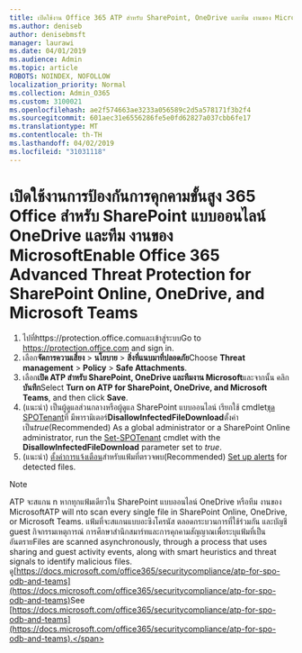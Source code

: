 ```yaml
---
title: เปิดใช้งาน Office 365 ATP สำหรับ SharePoint, OneDrive และทีม งานของ Microsoft
ms.author: deniseb
author: denisebmsft
manager: laurawi
ms.date: 04/01/2019
ms.audience: Admin
ms.topic: article
ROBOTS: NOINDEX, NOFOLLOW
localization_priority: Normal
ms.collection: Admin_O365
ms.custom: 3100021
ms.openlocfilehash: ae2f574663ae3233a056589c2d5a578171f3b2f4
ms.sourcegitcommit: 601aec31e6556286fe5e0fd62827a037cbb6fe17
ms.translationtype: MT
ms.contentlocale: th-TH
ms.lasthandoff: 04/02/2019
ms.locfileid: "31031118"
---
```

# <a name="enable-office-365-advanced-threat-protection-for-sharepoint-online-onedrive-and-microsoft-teams"></a><span data-ttu-id="daa91-102">เปิดใช้งานการป้องกันการคุกคามขั้นสูง 365 Office สำหรับ SharePoint แบบออนไลน์ OneDrive และทีม งานของ Microsoft</span><span class="sxs-lookup"><span data-stu-id="daa91-102">Enable Office 365 Advanced Threat Protection for SharePoint Online, OneDrive, and Microsoft Teams</span></span>

1. <span data-ttu-id="daa91-103">ไปที่https://protection.office.comและเข้าสู่ระบบ</span><span class="sxs-lookup"><span data-stu-id="daa91-103">Go to https://protection.office.com and sign in.</span></span>
2. <span data-ttu-id="daa91-104">เลือก**จัดการความเสี่ยง** > **นโยบาย** > **สิ่งที่แนบมาที่ปลอดภัย**</span><span class="sxs-lookup"><span data-stu-id="daa91-104">Choose **Threat management** > **Policy** > **Safe Attachments**.</span></span>
3. <span data-ttu-id="daa91-105">เลือก**เปิด ATP สำหรับ SharePoint, OneDrive และทีมงาน Microsoft**และจากนั้น คลิก**บันทึก**</span><span class="sxs-lookup"><span data-stu-id="daa91-105">Select **Turn on ATP for SharePoint, OneDrive, and Microsoft Teams**, and then click **Save**.</span></span>
4. <span data-ttu-id="daa91-106">(แนะนำ) เป็นผู้ดูแลส่วนกลางหรือผู้ดูแล SharePoint แบบออนไลน์ เรียกใช้ cmdlet[ชุด SPOTenant](https://docs.microsoft.com/powershell/module/sharepoint-online/Set-SPOTenant?view=sharepoint-ps)ที่ มีพารามิเตอร์**DisallowInfectedFileDownload**ตั้งค่าเป็น*true*</span><span class="sxs-lookup"><span data-stu-id="daa91-106">(Recommended) As a global administrator or a SharePoint Online administrator, run the [Set-SPOTenant](https://docs.microsoft.com/powershell/module/sharepoint-online/Set-SPOTenant?view=sharepoint-ps) cmdlet with the **DisallowInfectedFileDownload** parameter set to *true*.</span></span>
5. <span data-ttu-id="daa91-107">(แนะนำ) [ตั้งค่าการแจ้งเตือน](https://docs.microsoft.com/office365/securitycompliance/turn-on-atp-for-spo-odb-and-teams#set-up-alerts-for-detected-files)สำหรับแฟ้มที่ตรวจพบ</span><span class="sxs-lookup"><span data-stu-id="daa91-107">(Recommended) [Set up alerts](https://docs.microsoft.com/office365/securitycompliance/turn-on-atp-for-spo-odb-and-teams#set-up-alerts-for-detected-files) for detected files.</span></span>

> [!NOTE]
> <span data-ttu-id="daa91-108">ATP จะสแกน n หากทุกแฟ้มเดียวใน SharePoint แบบออนไลน์ OneDrive หรือทีม งานของ Microsoft</span><span class="sxs-lookup"><span data-stu-id="daa91-108">ATP will nto scan every single file in SharePoint Online, OneDrive, or Microsoft Teams.</span></span> <span data-ttu-id="daa91-109">แฟ้มที่จะสแกนแบบอะซิงโครนัส ตลอดกระบวนการที่ใช้ร่วมกัน และบัญชี guest กิจกรรมเหตุการณ์ การศึกษาสำนึกสมาร์ทและการคุกคามสัญญาณเพื่อระบุแฟ้มที่เป็นอันตราย</span><span class="sxs-lookup"><span data-stu-id="daa91-109">Files are scanned asynchronously, through a process that uses sharing and guest activity events, along with smart heuristics and threat signals to identify malicious files.</span></span> <span data-ttu-id="daa91-110">ดู[https://docs.microsoft.com/office365/securitycompliance/atp-for-spo-odb-and-teams](https://docs.microsoft.com/office365/securitycompliance/atp-for-spo-odb-and-teams)</span><span class="sxs-lookup"><span data-stu-id="daa91-110">See [https://docs.microsoft.com/office365/securitycompliance/atp-for-spo-odb-and-teams](https://docs.microsoft.com/office365/securitycompliance/atp-for-spo-odb-and-teams).</span></span>